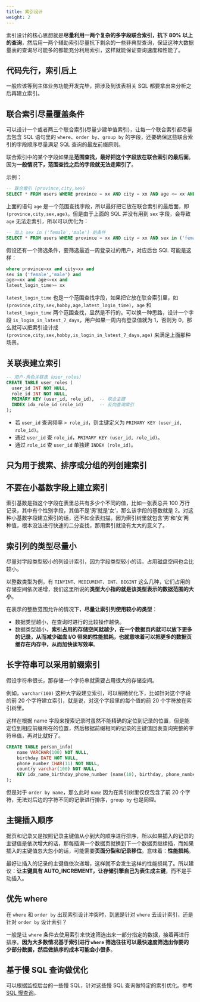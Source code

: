 ```yaml
---
title: 索引设计
weight: 2
---
```



索引设计的核心思想就是**尽量利用一两个复杂的多字段联合索引，抗下 80% 以上的查询**，然后用一两个辅助索引尽量抗下剩余的一些非典型查询，保证这种大数据量表的查询尽可能多的都能充分利用索引，这样就能保证查询速度和性能了。

## 代码先行，索引后上

一般应该等到主体业务功能开发完毕，把涉及到该表相关 SQL 都要拿出来分析之后再建立索引。

## 联合索引尽量覆盖条件

可以设计一个或者两三个联合索引(尽量少建单值索引)，让每一个联合索引都尽量去包含 SQL 语句里的 `where`、`order by`、`group by` 的字段，还要确保这些联合索引的字段顺序尽量满足 SQL 查询的最左前缀原则。

联合索引中的某个字段如果是**范围查找，最好把这个字段放在联合索引的最后面**。因为**一般情况下，范围查找之后的字段就无法走索引了**。

示例：

```sql
-- 联合索引 (province,city,sex)
SELECT * FROM users WHERE province = xx AND city = xx AND age <= xx AND age >= xx;
```

上面的语句 `age` 是一个范围查找字段，所以最好把它放在联合索引的最后面，即 `(province,city,sex,age)`。但是由于上面的 SQL 并没有用到 `sex` 字段，会导致 `age` 无法走索引，所以可以优化为：

```sql
-- 加上 sex in ('female','male') 的条件
SELECT * FROM users WHERE province = xx AND city = xx AND sex in ('female','male') AND age <= xx AND age >= xx;
```

假设还有一个筛选条件，要筛选最近一周登录过的用户，对应后台 SQL 可能是这样：

```sql
where province=xx and city=xx and 
sex in ('female','male') and 
age>=xx and age<=xx and 
latest_login_time>= xx
```

`latest_login_time` 也是一个范围查找字段，如果把它放在联合索引里，如 `(province,city,sex,hobby,age,latest_login_time)`，`age` 和 `latest_login_time` 两个范围查找，显然是不行的。可以换一种思路，设计一个字段 `is_login_in_latest_7_days`，用户如果一周内有登录值就为 1，否则为 0，那么就可以把索引设计成 `(province,city,sex,hobby,is_login_in_latest_7_days,age)` 来满足上面那种场景。

## 关联表建立索引

```sql
-- 用户-角色关联表（user_roles）
CREATE TABLE user_roles (
  user_id INT NOT NULL,
  role_id INT NOT NULL,
  PRIMARY KEY (user_id, role_id),  -- 联合主键
  INDEX idx_role_id (role_id)      -- 反向查询索引
);
```

- 若 `user_id` 查询频率 `> role_id`，则主键定义为 `PRIMARY KEY (user_id, role_id)`。
- 通过 `user_id` 查 `role_id`，`PRIMARY KEY (user_id, role_id)`。
- 通过 `role_id` 查 `user_id` 单独建 `INDEX (role_id)`。

## 只为用于搜索、排序或分组的列创建索引

## 不要在小基数字段上建立索引

索引基数是指这个字段在表里总共有多少个不同的值，比如一张表总共 100 万行记录，其中有个性别字段，其值不是‘男’就是‘女’，那么该字段的基数就是 2。对这种小基数字段建立索引的话，还不如全表扫描。因为索引树里就包含‘男’和‘女’两种值，根本没法进行快速的二分查找，那用索引就没有太大的意义了。

## 索引列的类型尽量小

尽量对字段类型较小的列设计索引，因为字段类型较小的话，占用磁盘空间也会比较小。

以整数类型为例，有 `TINYINT`、`MEDIUMINT`、`INT`、`BIGINT` 这么几种，它们占用的存储空间依次递增，我们这里所说的**类型大小指的就是该类型表示的数据范围的大小**。

在表示的整数范围允许的情况下，**尽量让索引列使用较小的类型**：

- 数据类型越小，在查询时进行的比较操作越快。
- 数据类型越小，**索引占用的存储空间就越少，在一个数据页内就可以放下更多的记录，从而减少磁盘 I/O 带来的性能损耗，也就意味着可以把更多的数据页缓存在内存中，从而加快读写效率**。

## 长字符串可以采用前缀索引

假设字符串很长，那存储一个字符串就需要占用很大的存储空间。

例如，`varchar(100)` 这种大字段建立索引，可以稍微优化下，比如针对这个字段的前 20 个字符建立索引，就是说，对这个字段里的每个值的前 20 个字符放在索引树里。

这样在根据 name 字段来搜索记录时虽然不能精确的定位到记录的位置，但是能定位到相应前缀所在的位置，然后根据前缀相同的记录的主键值回表查询完整的字符串值，再对比就好了。

```sql
CREATE TABLE person_info(
    name VARCHAR(100) NOT NULL,
    birthday DATE NOT NULL,
    phone_number CHAR(11) NOT NULL,
    country varchar(100) NOT NULL,
    KEY idx_name_birthday_phone_number (name(10), birthday, phone_number)
);
```

但是对于 `order by name`，那么此时 `name` 因为在索引树里仅仅包含了前 20 个字符，无法对后边的字符不同的记录进行排序，`group by` 也是同理。

## 主键插入顺序

据页和记录又是按照记录主键值从小到大的顺序进行排序，所以如果插入的记录的主键值是依次增大的话，那每插满一个数据页就换到下一个数据页继续插，而如果插入的主键值忽大忽小的话，可能需要**页面分裂和记录移位**。意味着：**性能损耗**。

最好让插入的记录的主键值依次递增，这样就不会发生这样的性能损耗了。所以建议：**让主键具有 AUTO_INCREMENT，让存储引擎自己为表生成主键**，而不是手动插入。

## 优先 where
在 `where` 和 `order by` 出现索引设计冲突时，到底是针对 `where` 去设计索引，还是针对 `order by` 设计索引？

一般是让 `where` 条件去使用索引来快速筛选出来一部分指定的数据，接着再进行排序。**因为大多数情况基于索引进行 `where` 筛选往往可以最快速度筛选出你要的少部分数据，然后做排序的成本可能会小很多**。

## 基于慢 SQL 查询做优化

可以根据监控后台的一些慢 SQL，针对这些慢 SQL 查询做特定的索引优化。参考 [SQL 慢查询](https://note.youdao.com/ynoteshare/index.html?id=c71f1e66b7f91dab989a9d3a7c8ceb8e&type=note&_time=1747366858606)。